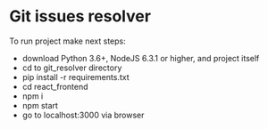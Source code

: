# Git issues resolver

To run project make next steps:
* download Python 3.6+, NodeJS 6.3.1 or higher, and project itself
* cd to git_resolver directory
* pip install -r requirements.txt
* cd react_frontend
* npm i
* npm start
* go to localhost:3000 via browser